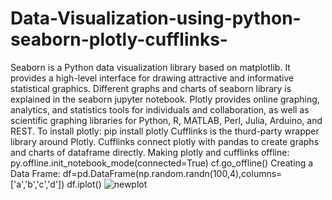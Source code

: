 # Data-Visualization-using-python-seaborn-plotly-cufflinks-

Seaborn is a Python data visualization library based on matplotlib. It provides a high-level interface for drawing attractive and informative statistical graphics.
Different graphs and charts of seaborn library is explained in the seaborn  jupyter notebook.
Plotly provides online graphing, analytics, and statistics tools for individuals and collaboration, as well as scientific graphing libraries for Python, R, MATLAB, Perl, Julia, Arduino, and REST.
To install plotly: pip install plotly
Cufflinks is the thurd-party wrapper library around Plotly.
Cufflinks connect plotly with pandas to create graphs and charts of dataframe directly.
Making plotly and cufflinks offline:
py.offline.init_notebook_mode(connected=True)
cf.go_offline()
Creating a Data Frame:
df=pd.DataFrame(np.random.randn(100,4),columns=['a','b','c','d'])
df.iplot()
![newplot](https://user-images.githubusercontent.com/68863028/91259122-b7fdf680-e722-11ea-9f73-42da0efef648.png)
